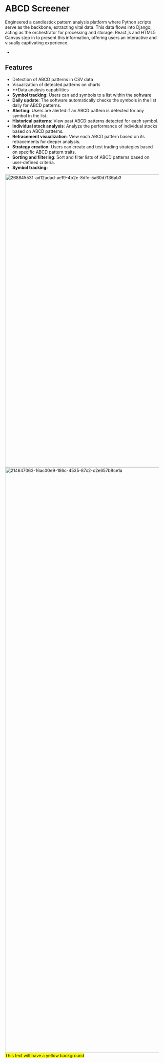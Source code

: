 # ABCD Screener

Engineered a candlestick pattern analysis platform where Python scripts serve as the backbone, extracting vital data. This data flows into Django, acting as the orchestrator for processing and storage. React.js and HTML5 Canvas step in to present this information, offering users an interactive and visually captivating experience.


- 
## Features

- Detection of ABCD patterns in CSV data
- Visualization of detected patterns on charts
- **Data analysis capabilities
- ****Symbol tracking****: Users can add symbols to a list within the software
- **Daily update**: The software automatically checks the symbols in the list daily for ABCD patterns.
- **Alerting**: Users are alerted if an ABCD pattern is detected for any symbol in the list.
- **Historical patterns**: View past ABCD patterns detected for each symbol.
- **Individual stock analysis**: Analyze the performance of individual stocks based on ABCD patterns.
- **Retracement visualization**: View each ABCD pattern based on its retracements for deeper analysis.
- **Strategy creation**: Users can create and test trading strategies based on specific ABCD pattern traits.
- **Sorting and filtering**: Sort and filter lists of ABCD patterns based on user-defined criteria.
-  <strong>****Symbol tracking****:</strong>
<img width="960" alt="268845531-ad12adad-ae19-4b2e-8dfe-5a60d7136ab3" src="https://github.com/Rperez1988/abcd_client/assets/38891767/f7111394-e1c6-473c-86ca-015e8fe67dc3">

<img width="1920" alt="214647063-16ac00e9-186c-4535-87c2-c2e657b8ce1a" src="https://github.com/Rperez1988/abcd_client/assets/38891767/30a70202-ef63-4696-8792-591f97abdb64">
<span style="background-color: yellow">This text will have a yellow background</span>
